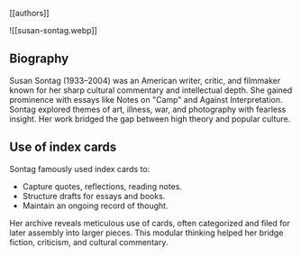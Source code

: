 [[authors]]

![[susan-sontag.webp]]
## Biography

Susan Sontag (1933–2004) was an American writer, critic, and filmmaker known for her sharp cultural commentary and intellectual depth. She gained prominence with essays like Notes on "Camp" and Against Interpretation. Sontag explored themes of art, illness, war, and photography with fearless insight. Her work bridged the gap between high theory and popular culture.

## Use of index cards

Sontag famously used index cards to:

- Capture quotes, reflections, reading notes.
- Structure drafts for essays and books.
- Maintain an ongoing record of thought.

Her archive reveals meticulous use of cards, often categorized and filed for later assembly into larger pieces. This modular thinking helped her bridge fiction, criticism, and cultural commentary.


